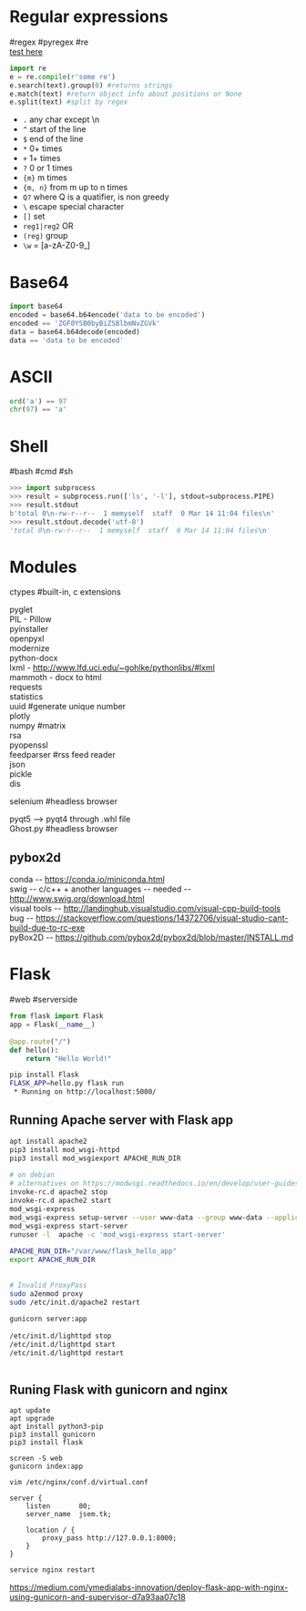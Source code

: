 # Regular expressions  
 #regex #pyregex #re  
[test here](https://regex101.com/)  
```python  
import re  
e = re.compile(r'some re')  
e.search(text).group(0) #returns strings  
e.match(text) #return object info about positions or None  
e.split(text) #split by regex  
```  
- `.` any char except \n  
- `^` start of the line  
- `$` end of the line  
- `*` 0+ times  
- `+` 1+ times  
- `?` 0 or 1 times  
- `{m}` m times  
- `{m, n}` from m up to n times  
- `Q?` where Q is a quatifier, is non greedy  
- `\` escape special character  
- `[]` set  
- `reg1|reg2` OR  
- `(reg)` group  
- `\w` = [a-zA-Z0-9_]  
  
# Base64  
```python  
import base64  
encoded = base64.b64encode('data to be encoded')  
encoded == 'ZGF0YSB0byBiZSBlbmNvZGVk'  
data = base64.b64decode(encoded)  
data == 'data to be encoded'  
```  
  
# ASCII  
```python  
ord('a') == 97  
chr(97) == 'a'  
```  
  
# Shell  
 #bash #cmd #sh  
```python  
>>> import subprocess  
>>> result = subprocess.run(['ls', '-l'], stdout=subprocess.PIPE)  
>>> result.stdout  
b'total 0\n-rw-r--r--  1 memyself  staff  0 Mar 14 11:04 files\n'  
>>> result.stdout.decode('utf-8')  
'total 0\n-rw-r--r--  1 memyself  staff  0 Mar 14 11:04 files\n'  
```  
  
# Modules  
ctypes #built-in, c extensions  
  
pyglet  
PIL - Pillow  
pyinstaller  
openpyxl  
modernize  
python-docx  
lxml - http://www.lfd.uci.edu/~gohlke/pythonlibs/#lxml  
mammoth - docx to html  
requests  
statistics  
uuid #generate unique number  
plotly  
numpy #matrix  
rsa  
pyopenssl  
feedparser #rss feed reader  
json  
pickle  
dis  
  
selenium #headless browser  
  
pyqt5 --> pyqt4 through .whl file  
Ghost.py #headless browser  
  
pybox2d  
-------  
conda -- https://conda.io/miniconda.html  
swig -- c/c++ + another languages -- needed -- http://www.swig.org/download.html  
visual tools -- http://landinghub.visualstudio.com/visual-cpp-build-tools  
bug -- https://stackoverflow.com/questions/14372706/visual-studio-cant-build-due-to-rc-exe  
pyBox2D -- https://github.com/pybox2d/pybox2d/blob/master/INSTALL.md  
  
# Flask  
 #web #serverside  
```python  
from flask import Flask  
app = Flask(__name__)  
  
@app.route("/")  
def hello():  
    return "Hello World!"  
```  
```sh  
pip install Flask  
FLASK_APP=hello.py flask run  
 * Running on http://localhost:5000/  
```  
  
## Running Apache server with Flask app  
  
```sh  
apt install apache2  
pip3 install mod_wsgi-httpd  
pip3 install mod_wsgiexport APACHE_RUN_DIR  
  
# on debian  
# alternatives on https://modwsgi.readthedocs.io/en/develop/user-guides/quick-installation-guide.html#restart-apache-web-server  
invoke-rc.d apache2 stop  
invoke-rc.d apache2 start  
mod_wsgi-express  
mod_wsgi-express setup-server --user www-data --group www-data --application-type module  --entry-point /var/www/flask_hello_app/hello.py --port 80  
mod_wsgi-express start-server  
runuser -l  apache -c 'mod_wsgi-express start-server'  
  
APACHE_RUN_DIR="/var/www/flask_hello_app"  
export APACHE_RUN_DIR  
  
  
# Invalid ProxyPass  
sudo a2enmod proxy  
sudo /etc/init.d/apache2 restart  
  
gunicorn server:app  
  
/etc/init.d/lighttpd stop  
/etc/init.d/lighttpd start  
/etc/init.d/lighttpd restart
  
```

## Runing Flask with gunicorn and nginx
```
apt update
apt upgrade
apt install python3-pip
pip3 install gunicorn
pip3 install flask

screen -S web
gunicorn index:app

vim /etc/nginx/conf.d/virtual.conf
```
```
server {
    listen       80;
    server_name  jsem.tk;

    location / {
        proxy_pass http://127.0.0.1:8000;
    }
}
```
```sh
service nginx restart
```
https://medium.com/ymedialabs-innovation/deploy-flask-app-with-nginx-using-gunicorn-and-supervisor-d7a93aa07c18
